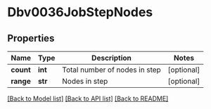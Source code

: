 # Dbv0036JobStepNodes

## Properties
Name | Type | Description | Notes
------------ | ------------- | ------------- | -------------
**count** | **int** | Total number of nodes in step | [optional] 
**range** | **str** | Nodes in step | [optional] 

[[Back to Model list]](../README.md#documentation-for-models) [[Back to API list]](../README.md#documentation-for-api-endpoints) [[Back to README]](../README.md)


